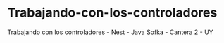 # Trabajando-con-los-controladores
Trabajando con los controladores - Nest - Java Sofka - Cantera 2 - UY
